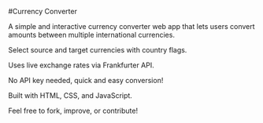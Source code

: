#Currency Converter

A simple and interactive currency converter web app that lets users convert amounts between multiple international currencies.

Select source and target currencies with country flags.

Uses live exchange rates via Frankfurter API.

No API key needed, quick and easy conversion!

Built with HTML, CSS, and JavaScript.

Feel free to fork, improve, or contribute!
